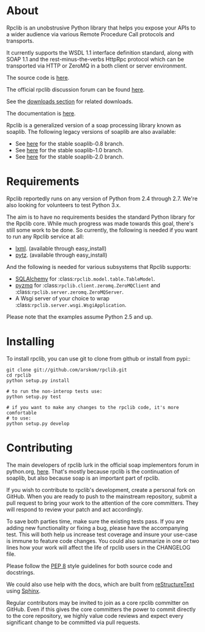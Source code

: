 
About
=====

Rpclib is an unobstrusive Python library that helps you expose your APIs to a
wider audience via various Remote Procedure Call protocols and transports.

It currently supports the WSDL 1.1 interface definition standard, along with
SOAP 1.1 and the rest-minus-the-verbs HttpRpc protocol which can be
transported via HTTP or ZeroMQ in a both client or server environment.

The source code is [here](https://github.com/arskom/rpclib).

The official rpclib discussion forum can be found [here](http://mail.python.org/mailman/listinfo/soap).

See the [downloads section](http://github.com/arskom/rpclib/downloads) for related downloads.

The documentation is [here](http://arskom.github.com/rpclib).

Rpclib is a generalized version of a soap processing library known as soaplib.
The following legacy versions of soaplib are also available:

 * See [here](http://github.com/arskom/rpclib/tree/soaplib-0_8) for the stable soaplib-0.8 branch.
 * See [here](http://github.com/arskom/rpclib/tree/soaplib-1_0) for the stable soaplib-1.0 branch.
 * See [here](http://github.com/arskom/rpclib/tree/soaplib-2_0) for the stable soaplib-2.0 branch.

Requirements
============

Rpclib reportedly runs on any version of Python from 2.4 through 2.7. We're also
looking for volunteers to test Python 3.x.

The aim is to have no requirements besides the standard Python library for the
Rpclib core. While much progress was made towards this goal, there's still some
work to be done. So currently, the following is needed if you want to run any
Rpclib service at all:

* [lxml](http://codespeak.net/lxml/). (available through easy_install)
* [pytz](http://pytz.sourceforge.net/). (available through easy_install)

And the following is needed for various subsystems that Rpclib supports:

* [SQLAlchemy](http://sqlalchemy.org) for :class:`rpclib.model.table.TableModel`.
* [pyzmq](https://github.com/zeromq/pyzmq) for
  :class:`rpclib.client.zeromq.ZeroMQClient` and
  :class:`rpclib.server.zeromq.ZeroMQServer`.
* A Wsgi server of your choice to wrap :class:`rpclib.server.wsgi.WsgiApplication`.

Please note that the examples assume Python 2.5 and up.

Installing
==========

To install rpclib, you can use git to clone from github or install from pypi::

    git clone git://github.com/arskom/rpclib.git
    cd rpclib
    python setup.py install

    # to run the non-interop tests use:
    python setup.py test

    # if you want to make any changes to the rpclib code, it's more comfortable
    # to use:
    python setup.py develop

Contributing
============

The main developers of rpclib lurk in the official soap implementors forum
in python.org, [here](http://mail.python.org/mailman/listinfo/soap/).
That's mostly because rpclib is the continuation of soaplib, but also
because soap is an important part of rpclib.

If you wish to contribute to rpclib's development, create a personal fork
on GitHub.  When you are ready to push to the mainstream repository,
submit a pull request to bring your work to the attention of the core
committers. They will respond to review your patch and act accordingly.

To save both parties time, make sure the existing tests pass. If you are
adding new functionality or fixing a bug, please have the accompanying test.
This will both help us increase test coverage and insure your use-case
is immune to feature code changes. You could also summarize in one or
two lines how your work will affect the life of rpclib users in the
CHANGELOG file.

Please follow the [PEP 8](http://www.python.org/dev/peps/pep-0008/>)
style guidelines for both source code and docstrings.

We could also use help with the docs, which are built from
[reStructureText](http://docutils.sourceforge.net/rst.html) using
[Sphinx](http://sphinx.pocoo.org).

Regular contributors may be invited to join as a core rpclib committer on
GitHub. Even if this gives the core committers the power to commit directly
to the core repository, we highly value code reviews and expect every
significant change to be committed via pull requests.
